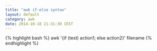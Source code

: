 ```yaml
---
title: "awk if-else syntax"
layout: default
category: awk
date: 2014-10-18 21:31:30 CEST
---
```


{% highlight bash %}
awk '{if (test) action1; else action2}' filename
{% endhighlight %}
